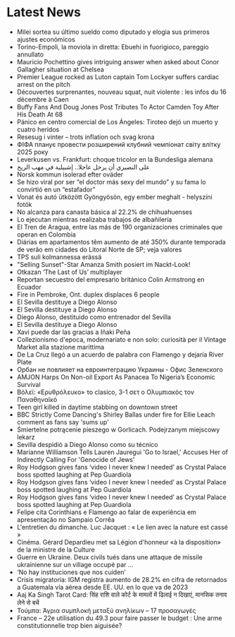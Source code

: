 # Latest News
-  Milei sortea su último sueldo como diputado y elogia sus primeros ajustes económicos
-  Torino-Empoli, la moviola in diretta: Ebuehi in fuorigioco, pareggio annullato
-  Mauricio Pochettino gives intriguing answer when asked about Conor Gallagher situation at Chelsea
-  Premier League rocked as Luton captain Tom Lockyer suffers cardiac arrest on the pitch
-  Découvertes surprenantes, nouveau squat, nuit violente : les infos du 16 décembre à Caen
-  Buffy Fans And Doug Jones Post Tributes To Actor Camden Toy After His Death At 68
-  Pánico en centro comercial de Los Ángeles: Tiroteo dejó un muerto y cuatro heridos
-  Resesug i vinter – trots inflation och svag krona
-  ФІФА планує провести розширений клубний чемпіонат світу влітку 2025 року
-  Leverkusen vs. Frankfurt: choque tricolor en la Bundesliga alemana
-  على النصيري أن يرحل عاجلا.. إشبيلية في مهب الريح
-  Norsk kommun isolerad efter oväder
-  Se hizo viral por ser “el doctor más sexy del mundo” y su fama lo convirtió en un “estafador”
-  Vonat és autó ütközött Gyöngyösön, egy ember meghalt - helyszíni fotók
-  No alcanza para canasta básica al 22.2% de chihuahuenses
-  Lo ejecutan mientras realizaba trabajos de albañilería
-  El Tren de Aragua, entre las más de 190 organizaciones criminales que operan en Colombia
-  Diárias em apartamentos têm aumento de até 350% durante temporada de verão em cidades do Litoral Norte de SP; veja valores
-  TPS suli kolmannessa erässä
-  "Selling Sunset"-Star Amanza Smith posiert im Nackt-Look!
-  Otkazan ‘The Last of Us’ multiplayer
-  Reportan secuestro del empresario británico Colin Armstrong en Ecuador
-  Fire in Pembroke, Ont. duplex displaces 6 people
-  El Sevilla destituye a Diego Alonso
-  El Sevilla destituye a Diego Alonso
-  Diego Alonso, destituido como entrenador del Sevilla
-  El Sevilla destituye a Diego Alonso
-  Xavi puede dar las gracias a Iñaki Peña
-  Collezionismo d'epoca, modernariato e non solo: curiosità per il Vintage Market alla stazione marittima
-  De La Cruz llegó a un acuerdo de palabra con Flamengo y dejaría River Plate
-  Орбан не повлияет на евроинтеграцию Украины - Офис Зеленского
-  AMJON Harps On Non-oil Export As Panacea To Nigeria’s Economic Survival
-  Βόλεϊ: «Ερυθρόλευκο» το clasico, 3-1 σετ ο Ολυμπιακός τον Παναθηναϊκό
-  Teen girl killed in daytime stabbing on downtown street
-  BBC Strictly Come Dancing's Shirley Ballas under fire for Ellie Leach comment as fans say 'sums up'
-  Śmiertelne potrącenie pieszego w Gorlicach. Podejrzanym miejscowy lekarz
-  Sevilla despidió a Diego Alonso como su técnico
-  Marianne Williamson Tells Lauren Jauregui 'Go to Israel,' Accuses Her of Indirectly Calling For 'Genocide of Jews'
-  Roy Hodgson gives fans ‘video I never knew I needed’ as Crystal Palace boss spotted laughing at Pep Guardiola
-  Roy Hodgson gives fans ‘video I never knew I needed’ as Crystal Palace boss spotted laughing at Pep Guardiola
-  Roy Hodgson gives fans ‘video I never knew I needed’ as Crystal Palace boss spotted laughing at Pep Guardiola
-  Felipe cita Corinthians e Flamengo ao falar de experiência em apresentação no Sampaio Corrêa
-  L'entretien du dimanche. Luc Jacquet : « Le lien avec la nature est cassé »
-  Cinéma. Gérard Depardieu met sa Légion d'honneur «à la disposition» de la ministre de la Culture
-  Guerre en Ukraine. Deux civils tués dans une attaque de missile ukrainienne sur un village occupé par ...
-  ‘No hay instituciones que nos cuiden’
-  Crisis migratoria: IGM registra aumento de 28.2% en cifra de retornados a Guatemala vía aérea desde EE. UU. en lo que va de 2023
-  Aaj Ka Singh Tarot Card: सिंह राशि वाले कोर्ट के मामलों में ढिलाई न दिखाएं, मानसिक तनाव लेने से बचें
-  Τούμπα: Άγρια συμπλοκή μεταξύ ανηλίκων – 17 προσαγωγές
-  France – 22e utilisation du 49.3 pour faire passer le budget : Une arme constitutionnelle trop bien aiguisée?
